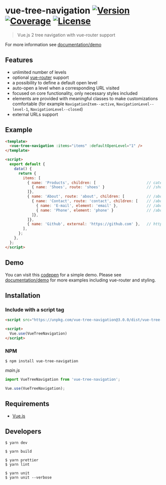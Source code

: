 # vue-tree-navigation [![Version](https://img.shields.io/npm/v/vue-tree-navigation.svg)](https://www.npmjs.com/package/vue-tree-navigation) [![Coverage](https://coveralls.io/repos/github/MisRob/vue-tree-navigation/badge.svg)](https://coveralls.io/github/MisRob/vue-tree-navigation) [![License](https://img.shields.io/npm/l/vue-tree-navigation.svg)](https://www.npmjs.com/package/vue-tree-navigation)

> Vue.js 2 tree navigation with vue-router support

For more information see [documentation/demo](https://vue-tree-navigation.misrob.cz)

## Features

- unlimited number of levels
- optional [vue-router](https://router.vuejs.org/en/) support
- a possibility to define a default open level
- auto-open a level when a corresponding URL visited
- focused on core functionality, only necessary styles included
- elements are provided with meaningful classes to make customizations comfortable (for example `NavigationItem--active`, `NavigationLevel--level-1`, `NavigationLevel--closed`)
- external URLs support

## Example

```html
<template>
  <vue-tree-navigation :items="items" :defaultOpenLevel="1" />
</template>

<script>
  export default {
    data() {
      return {
        items: [
          { name: 'Products', children: [                       // category label
            { name: 'Shoes', route: 'shoes' }                   // /shoes
          ]},
          { name: 'About', route: 'about', children: [          // /about
            { name: 'Contact', route: 'contact', children: [    // /about/contact       
              { name: 'E-mail', element: 'email' },             // /about/contact#email
              { name: 'Phone', element: 'phone' }               // /about/contact#phone
            ]},
          ]},
          { name: 'Github', external: 'https://github.com' },   // https://github.com
        ],
      };
    },
  };
</script>
```

## Demo

You can visit this [codepen](https://codepen.io/MisRob/pen/ZxNGrd) for a simple demo. Please see [documentation/demo](https://vue-tree-navigation.misrob.cz) for more examples including vue-router and styling.

## Installation

### Include with a script tag

```html
<script src="https://unpkg.com/vue-tree-navigation@3.0.0/dist/vue-tree-navigation.js"></script>

<script>
  Vue.use(VueTreeNavigation)
</script>
```

### NPM

```console
$ npm install vue-tree-navigation
```

*main.js*

```javascript
import VueTreeNavigation from 'vue-tree-navigation';

Vue.use(VueTreeNavigation);
```

## Requirements

- [Vue.js](https://vuejs.org/)

## Developers

```console
$ yarn dev

$ yarn build

$ yarn prettier
$ yarn lint

$ yarn unit
$ yarn unit --verbose
```
